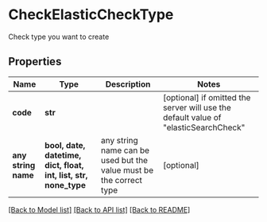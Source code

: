 # CheckElasticCheckType

Check type you want to create

## Properties
Name | Type | Description | Notes
------------ | ------------- | ------------- | -------------
**code** | **str** |  | [optional]  if omitted the server will use the default value of "elasticSearchCheck"
**any string name** | **bool, date, datetime, dict, float, int, list, str, none_type** | any string name can be used but the value must be the correct type | [optional]

[[Back to Model list]](../README.md#documentation-for-models) [[Back to API list]](../README.md#documentation-for-api-endpoints) [[Back to README]](../README.md)


